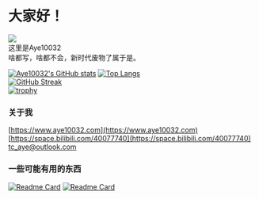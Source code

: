 # 大家好！
[![](https://komarev.com/ghpvc/?username=Aye10032&label=Profile%20views&color=0e75b6&style=flat)]()   
这里是Aye10032   
啥都写，啥都不会，新时代废物了属于是。   

[![Aye10032's GitHub stats](https://github-readme-stats.vercel.app/api?username=Aye10032&theme=buefy&count_private=true&include_all_commits=true&show_icons=true)](https://github.com/anuraghazra/github-readme-stats) [![Top Langs](https://github-readme-stats.vercel.app/api/top-langs/?username=Aye10032&hide=javascript,css&layout=compact)](https://github.com/anuraghazra/github-readme-stats)   
[![GitHub Streak](https://github-readme-streak-stats.herokuapp.com/?user=Aye10032)](https://git.io/streak-stats)    
[![trophy](https://github-profile-trophy.vercel.app/?username=Aye10032&column=7)](https://github.com/ryo-ma/github-profile-trophy)  


### 关于我
[https://www.aye10032.com](https://www.aye10032.com)    
[https://space.bilibili.com/40077740](https://space.bilibili.com/40077740)    
<tc_aye@outlook.com>

### 一些可能有用的东西

[![Readme Card](https://github-readme-stats.vercel.app/api/pin/?username=Redstone-Tech-Reupload-Group&repo=YouTubeDownLoader)](https://github.com/Redstone-Tech-Reupload-Group/YouTubeDownLoader)
[![Readme Card](https://github-readme-stats.vercel.app/api/pin/?username=aye10032&repo=rtroapi)](https://github.com/Aye10032/rtroapi)


